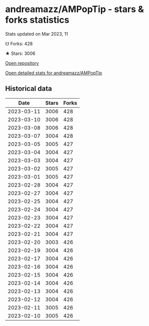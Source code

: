 # andreamazz/AMPopTip - stars & forks statistics

Stats updated on Mar 2023, 11

☋ Forks: 428

★ Stars: 3006

[Open repository](https://github.com/andreamazz/AMPopTip)

[Open detailed stats for andreamazz/AMPopTip](https://reviewgithub.com/rep/andreamazz/AMPopTip)

## Historical data
| Date | Stars | Forks |
|------|-------|-------|
| 2023-03-11 | 3006 | 428 | 
| 2023-03-10 | 3006 | 428 | 
| 2023-03-08 | 3006 | 428 | 
| 2023-03-07 | 3004 | 428 | 
| 2023-03-05 | 3005 | 427 | 
| 2023-03-04 | 3004 | 427 | 
| 2023-03-03 | 3004 | 427 | 
| 2023-03-02 | 3005 | 427 | 
| 2023-03-01 | 3005 | 427 | 
| 2023-02-28 | 3004 | 427 | 
| 2023-02-27 | 3004 | 427 | 
| 2023-02-25 | 3004 | 427 | 
| 2023-02-24 | 3004 | 427 | 
| 2023-02-23 | 3004 | 427 | 
| 2023-02-22 | 3004 | 427 | 
| 2023-02-21 | 3004 | 427 | 
| 2023-02-20 | 3003 | 426 | 
| 2023-02-19 | 3004 | 426 | 
| 2023-02-17 | 3004 | 426 | 
| 2023-02-16 | 3004 | 426 | 
| 2023-02-15 | 3004 | 426 | 
| 2023-02-14 | 3004 | 426 | 
| 2023-02-13 | 3004 | 426 | 
| 2023-02-12 | 3004 | 426 | 
| 2023-02-11 | 3005 | 426 | 
| 2023-02-10 | 3005 | 426 | 

